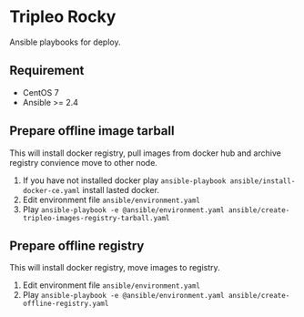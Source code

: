 # Tripleo Rocky
Ansible playbooks for deploy.

## Requirement
* CentOS 7
* Ansible >= 2.4

## Prepare offline image tarball
This will install docker registry, pull images from docker hub and archive
registry convience move to other node.

1. If you have not installed docker play 
   `ansible-playbook ansible/install-docker-ce.yaml` install lasted docker.
2. Edit environment file `ansible/environment.yaml`
3. Play 
   `ansible-playbook -e @ansible/environment.yaml ansible/create-tripleo-images-registry-tarball.yaml`

## Prepare offline registry
This will install docker registry, move images to registry.

1. Edit environment file `ansible/environment.yaml`
2. Play
   `ansible-playbook -e @ansible/environment.yaml ansible/create-offline-registry.yaml`
